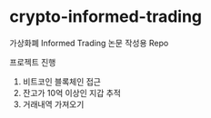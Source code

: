 # crypto-informed-trading

가상화폐 Informed Trading 논문 작성용 Repo

프로젝트 진행

1. 비트코인 블록체인 접근
2. 잔고가 10억 이상인 지갑 추적
3. 거래내역 가져오기
